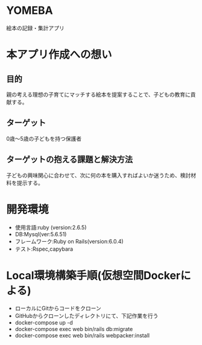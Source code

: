 # YOMEBA
絵本の記録・集計アプリ
# 本アプリ作成への想い
## 目的
親の考える理想の子育てにマッチする絵本を提案することで、子どもの教育に貢献する。
## ターゲット
0歳〜5歳の子どもを持つ保護者
## ターゲットの抱える課題と解決方法
子どもの興味関心に合わせて、次に何の本を購入すればよいか迷うため、検討材料を提示する。
# 開発環境
* 使用言語:ruby (version:2.6.5)
* DB:Mysql(ver:5.6.51)
* フレームワーク:Ruby on Rails(version:6.0.4)
* テスト:Rspec,capybara
# Local環境構築手順(仮想空間Dockerによる)
* ローカルにGitからコードをクローン
* GitHubからクローンしたディレクトリにて、下記作業を行う
* docker-compose up -d
* docker-compose exec web bin/rails db:migrate
* docker-compose exec web bin/rails webpacker:install
